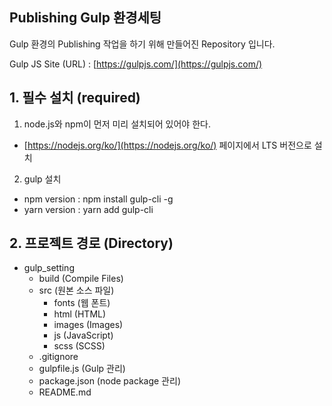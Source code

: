 ## Publishing Gulp 환경세팅

Gulp 환경의 Publishing 작업을 하기 위해 만들어진 Repository 입니다.

Gulp JS Site (URL) : [https://gulpjs.com/](https://gulpjs.com/)

**1. 필수 설치 (required)**
-
1) node.js와 npm이 먼저 미리 설치되어 있어야 한다.
 - [https://nodejs.org/ko/](https://nodejs.org/ko/) 페이지에서 LTS 버전으로 설치
2) gulp 설치
 - npm version : npm install gulp-cli -g
 - yarn version : yarn add gulp-cli

**2. 프로젝트 경로 (Directory)**
- 
* gulp_setting
    * build (Compile Files)
    * src (원본 소스 파일)
      * fonts (웹 폰트)
      * html (HTML)
      * images (Images)
      * js (JavaScript)
      * scss (SCSS)
    * .gitignore
    * gulpfile.js (Gulp 관리)
    * package.json (node package 관리)
    * README.md
